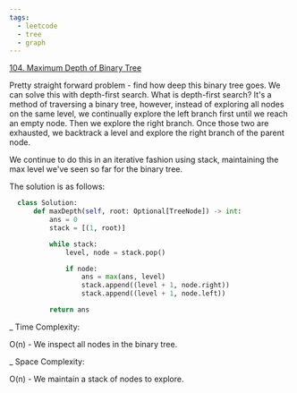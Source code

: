 ```yaml
---
tags:
  - leetcode
  - tree
  - graph
---
```


<a href="https://leetcode.com/problems/maximum-depth-of-binary-tree/">
104. Maximum Depth of Binary Tree</a>

Pretty straight forward problem - find how deep this binary tree goes. We can
solve this with depth-first search. What is depth-first search? It's a method of
traversing a binary tree, however, instead of exploring all nodes on the same
level, we continually explore the left branch first until we reach an empty
node. Then we explore the right branch. Once those two are exhausted, we
backtrack a level and explore the right branch of the parent node.

We continue to do this in an iterative fashion using stack, maintaining the max
level we've seen so far for the binary tree.

The solution is as follows:

```python
  class Solution:
      def maxDepth(self, root: Optional[TreeNode]) -> int:
          ans = 0
          stack = [(1, root)]

          while stack:
              level, node = stack.pop()

              if node:
                  ans = max(ans, level)
                  stack.append((level + 1, node.right))
                  stack.append((level + 1, node.left))

          return ans
```

\_ Time Complexity:

O(n) - We inspect all nodes in the binary tree.

\_ Space Complexity:

O(n) - We maintain a stack of nodes to explore.
